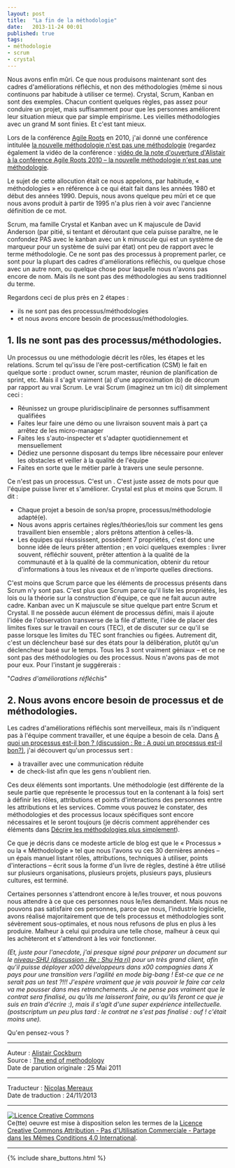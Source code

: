 ```yaml
---
layout: post
title:  "La fin de la méthodologie"
date:   2013-11-24 00:01
published: true
tags:
- méthodologie
- scrum
- crystal
---
```


Nous avons enfin mûri. Ce que nous produisons maintenant sont des cadres d'améliorations réfléchis, et non des méthodologies (même si nous continuons par habitude à utiliser ce terme). Crystal, Scrum, Kanban en sont des exemples. Chacun contient quelques règles, pas assez pour conduire un projet, mais suffisamment pour que les personnes améliorent leur situation mieux que par simple empirisme. Les vieilles méthodologies avec un grand M sont finies. Et c'est tant mieux.

Lors de la conférence [Agile Roots](http://agileroots.com/) en 2010, j'ai donné une conférence intitulée [la nouvelle méthodologie n'est pas une méthodologie](http://alistair.cockburn.us/The+New+Methodology+Isnt+a+Methodology) (regardez également la vidéo de la conférence : [vidéo de la note d'ouverture d'Alistair à la conférence Agile Roots 2010 – la nouvelle méthodologie n'est pas une méthodologie](http://alistair.cockburn.us/Video+of+Alistairs+Agile+Roots+2010+keynote+-+the+new+methodology+isnt+a+methodology).

Le sujet de cette allocution était ce nous appelons, par habitude, « méthodologies » en référence à ce qui était fait dans les années 1980 et début des années 1990. Depuis, nous avons quelque peu mûri et ce que nous avons produit à partir de 1995 n'a plus rien à voir avec l'ancienne définition de ce mot.

Scrum, ma famille Crystal et Kanban avec un K majuscule de David Anderson (par pitié, si tentant et déroutant que cela puisse paraître, ne le confondez PAS avec le kanban avec un k minuscule qui est un système de marqueur pour un système de suivi par état) ont peu de rapport avec le terme méthodologie. Ce ne sont pas des processus à proprement parler, ce sont pour la plupart des cadres d'améliorations réfléchis, ou quelque chose avec un autre nom, ou quelque chose pour laquelle nous n'avons pas encore de nom. Mais ils ne sont pas des méthodologies au sens traditionnel du terme.

Regardons ceci de plus près en 2 étapes :

* ils ne sont pas des processus/méthodologies
* et nous avons encore besoin de processus/méthodologies.


## 1. Ils ne sont pas des processus/méthodologies.

Un processus ou une méthodologie décrit les rôles, les étapes et les relations. Scrum tel qu'issu de l'ère post-certification (CSM) le fait en quelque sorte : product owner, scrum master, réunion de planification de sprint, etc. Mais il s'agit vraiment (a) d'une approximation (b) de décorum par rapport au vrai Scrum. Le vrai Scrum (imaginez un tm ici) dit simplement ceci :

* Réunissez un groupe pluridisciplinaire de personnes suffisamment qualifiées
* Faites leur faire une démo ou une livraison souvent mais à part ça arrêtez de les micro-manager
* Faites les s'auto-inspecter et s'adapter quotidiennement et mensuellement
* Dédiez une personne disposant du temps libre nécessaire pour enlever les obstacles et veiller à la qualité de l'équipe
* Faites en sorte que le métier parle à travers une seule personne.


Ce n'est pas un processus. C'est un <quelque chose>. C'est juste assez de mots pour que l'équipe puisse livrer et s'améliorer.
Crystal est plus et moins que Scrum. Il dit :

* Chaque projet a besoin de son/sa propre, processus/méthodologie adapté(e).
* Nous avons appris certaines règles/théories/lois sur comment les gens travaillent bien ensemble ; alors prêtons attention à celles-là.
* Les équipes qui réussissent, possèdent 7 propriétés, c'est donc une bonne idée de leurs prêter attention ; en voici quelques exemples : livrer souvent, réfléchir souvent, prêter attention à la qualité de la communauté et à la qualité de la communication, obtenir du retour d'informations à tous les niveaux et de n'importe quelles directions.


C'est moins que Scrum parce que les éléments de processus présents dans Scrum n'y sont pas. C'est plus que Scrum parce qu'il liste les propriétés, les lois ou la théorie sur la construction d'équipe, ce que ne fait aucun autre cadre.
Kanban avec un K majuscule se situe quelque part entre Scrum et Crystal. Il ne possède aucun élément de processus défini, mais il ajoute l'idée de l'observation transverse de la file d'attente, l'idée de placer des limites fixes sur le travail en cours (TEC), et de discuter sur ce qu'il se passe lorsque les limites du TEC sont franchies ou figées. Autrement dit, c'est un déclencheur basé sur des états pour la délibération, plutôt qu'un déclencheur basé sur le temps.
Tous les 3 sont vraiment géniaux – et ce ne sont pas des méthodologies ou des processus. Nous n'avons pas de mot pour eux. Pour l'instant je suggérerais :

"_Cadres d'améliorations réfléchis_"


## 2. Nous avons encore besoin de processus et de méthodologies.

Les cadres d'améliorations réfléchis sont merveilleux, mais ils n'indiquent pas à l'équipe comment travailler, et une équipe a besoin de cela. Dans [A quoi un processus est-il bon ? (discussion : Re : A quoi un processus est-il bon?)](http://alistair.cockburn.us/What+is+a+process+good+for?), j'ai découvert qu'un processus sert :

* à travailler avec une communication réduite
* de check-list afin que les gens n'oublient rien.


Ces deux éléments sont importants. Une méthodologie (est différente de la seule partie que représente le processus tout en la contenant à la fois) sert à définir les rôles, attributions et points d'interactions des personnes entre les attributions et les services.
Comme vous pouvez le constater, des méthodologies et des processus locaux spécifiques sont encore nécessaires et le seront toujours (je décris comment appréhender ces éléments dans [Décrire les méthodologies plus simplement](http://alistair.cockburn.us/Describing+methodologies+more+simply)).

Ce que je décris dans ce modeste article de blog est que le « Processus » ou la « Méthodologie » tel que nous l'avons vu ces 30 dernières années – un épais manuel listant rôles, attributions, techniques à utiliser, points d'interactions – écrit sous la forme d'un livre de règles, destiné à être utilisé sur plusieurs organisations, plusieurs projets, plusieurs pays, plusieurs cultures, est terminé.

Certaines personnes s'attendront encore à le/les trouver, et nous pouvons nous attendre à ce que ces personnes nous le/les demandent. Mais nous ne pouvons pas satisfaire ces personnes, parce que nous, l'industrie logicielle, avons réalisé majoritairement que de tels processus et méthodologies sont sévèrement sous-optimales, et nous nous refusons de plus en plus à les produire. Malheur à celui qui produira une telle chose, malheur à ceux qui les achèteront et s'attendront à les voir fonctionner.

_(Et, juste pour l'anecdote, j'ai presque signé pour préparer un document sur le [niveau-SHU (discussion : Re : Shu Ha ri)](http://alistair.cockburn.us/shu+ha+ri) pour un très grand client, afin qu'il puisse déployer x000 développeurs dans x00 compagnies dans X pays pour une transition vers l'agilité en mode big-bang ! Est-ce que ce ne serait pas un test ?!!! J'espère vraiment que je vais pouvoir le faire car cela va me pousser dans mes retranchements. Je ne pense pas vraiment que le contrat sera finalisé, ou qu'ils me laisseront faire, ou qu'ils feront ce que je suis en train d'écrire :), mais il s'agit d'une super expérience intellectuelle. (postscriptum un peu plus tard : le contrat ne s'est pas finalisé : ouf ! c'était moins une)._

Qu'en pensez-vous ?


---
Auteur : [Alistair Cockburn](http://ayeba.wikispaces.com/Alistair%20Cockburn)  
Source : [The end of methodology](http://alistair.cockburn.us/The+end+of+methodology)  
Date de parution originale : 25 Mai 2011  

---
Traducteur : [Nicolas Mereaux](http://www.les-traducteurs-agiles.org/traducteurs/)  
Date de traduction : 24/11/2013  

---

<a rel="license" href="http://creativecommons.org/licenses/by-nc-sa/4.0/"><img alt="Licence Creative Commons" style="border-width:0" src="http://i.creativecommons.org/l/by-nc-sa/4.0/88x31.png" /></a><br />Ce(tte) oeuvre est mise à disposition selon les termes de la <a rel="license" href="http://creativecommons.org/licenses/by-nc-sa/4.0/">Licence Creative Commons Attribution - Pas d'Utilisation Commerciale - Partage dans les Mêmes Conditions 4.0 International</a>.

---

{% include share_buttons.html %}
